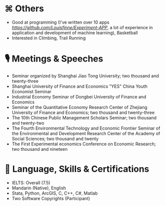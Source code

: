 
# ⌘ Others 
- Good at programming (I've written over 10 apps *https://github.com/Louisfinne/Experiment-APP*, a lot of experience in application and development of machine learning), Basketball
- Interested in Climbing, Trail Running

# 🎙 Meetings & Speeches
- Seminar organized by Shanghai Jiao Tong University; two thousand and twenty-three
- Shanghai University of Finance and Economics "YES" China Youth Economist Seminar
- Industrial Economy Seminar of Dongbei University of Finance and Economics
- Seminar of the Quantitative Economy Research Center of Zhejiang University of Finance and Economics; two thousand and twenty-three
- The 10th Chinese Public Management Scholars Seminar; two thousand and twenty-two
- The Fourth Environmental Technology and Economic Frontier Seminar of the Environmental and Development Research Center of the Academy of Social Sciences; two thousand and twenty
- The First Experimental economics Conference on Economic Research; two thousand and nineteen

# 🧰 Language, Skills & Certifications   

- IELTS: Overall (7.5) 
- Mandarin (Native), English 
- Stata, Python, ArcGIS, C, C++, C#, Matlab 
- Two Software Copyrights (Participant) 
